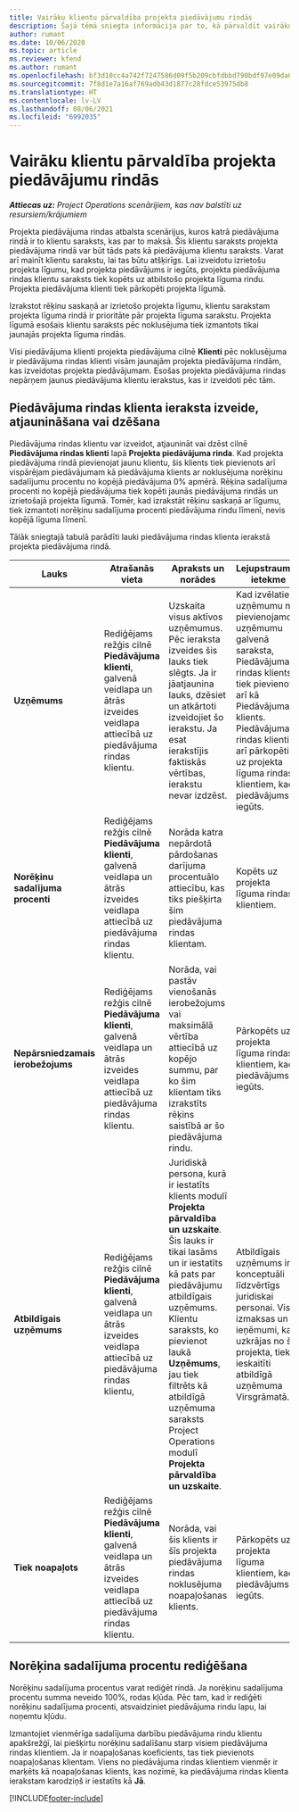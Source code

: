 ```yaml
---
title: Vairāku klientu pārvaldība projekta piedāvājumu rindās
description: Šajā tēmā sniegta informācija par to, kā pārvaldīt vairākus klientus projekta piedāvājuma rindās.
author: rumant
ms.date: 10/06/2020
ms.topic: article
ms.reviewer: kfend
ms.author: rumant
ms.openlocfilehash: bf3d10cc4a742f7247586d09f5b209cbfdbbd790bdf97e09da06d9db583e61a5
ms.sourcegitcommit: 7f8d1e7a16af769adb43d1877c28fdce53975db8
ms.translationtype: HT
ms.contentlocale: lv-LV
ms.lasthandoff: 08/06/2021
ms.locfileid: "6992035"
---
```

# <a name="manage-multiple-customers-on-project-based-quote-lines"></a>Vairāku klientu pārvaldība projekta piedāvājumu rindās

_**Attiecas uz:** Project Operations scenārijiem, kas nav balstīti uz resursiem/krājumiem_

Projekta piedāvājuma rindas atbalsta scenārijus, kuros katrā piedāvājuma rindā ir to klientu saraksts, kas par to maksā. Šis klientu saraksts projekta piedāvājuma rindā var būt tāds pats kā piedāvājuma klientu saraksts. Varat arī mainīt klientu sarakstu, lai tas būtu atšķirīgs. Lai izveidotu izrietošu projekta līgumu, kad projekta piedāvājums ir iegūts, projekta piedāvājuma rindas klientu saraksts tiek kopēts uz atbilstošo projekta līguma rindu. Projekta piedāvājuma klienti tiek pārkopēti projekta līgumā.

Izrakstot rēķinu saskaņā ar izrietošo projekta līgumu, klientu sarakstam projekta līguma rindā ir prioritāte pār projekta līguma sarakstu. Projekta līgumā esošais klientu saraksts pēc noklusējuma tiek izmantots tikai jaunajās projekta līguma rindās.

Visi piedāvājuma klienti projekta piedāvājuma cilnē **Klienti** pēc noklusējuma ir piedāvājuma rindas klienti visām jaunajām projekta piedāvājuma rindām, kas izveidotas projekta piedāvājumam. Esošas projekta piedāvājuma rindas nepārņem jaunus piedāvājuma klientu ierakstus, kas ir izveidoti pēc tām.

## <a name="create-update-or-delete-a-quote-line-customer-record"></a>Piedāvājuma rindas klienta ieraksta izveide, atjaunināšana vai dzēšana

Piedāvājuma rindas klientu var izveidot, atjaunināt vai dzēst cilnē **Piedāvājuma rindas klienti** lapā **Projekta piedāvājuma rinda**. Kad projekta piedāvājuma rindā pievienojat jaunu klientu, šis klients tiek pievienots arī vispārējam piedāvājumam kā piedāvājuma klients ar noklusējuma norēķinu sadalījumu procentu no kopējā piedāvājuma 0% apmērā. Rēķina sadalījuma procenti no kopējā piedāvājuma tiek kopēti jaunās piedāvājuma rindās un izrietošajā projekta līgumā. Tomēr, kad izrakstāt rēķinu saskaņā ar līgumu, tiek izmantoti norēķinu sadalījuma procenti piedāvājuma rindu līmenī, nevis kopējā līguma līmenī. 

Tālāk sniegtajā tabulā parādīti lauki piedāvājuma rindas klienta ierakstā projekta piedāvājuma rindā.

| Lauks | Atrašanās vieta | Apraksts un norādes | Lejupstraumes ietekme |
| --- | --- | --- | --- |
| **Uzņēmums** | Rediģējams režģis cilnē **Piedāvājuma klienti**, galvenā veidlapa un ātrās izveides veidlapa attiecībā uz piedāvājuma rindas klientu. | Uzskaita visus aktīvos uzņēmumus. Pēc ieraksta izveides šis lauks tiek slēgts. Ja ir jāatjaunina lauks, dzēsiet un atkārtoti izveidojiet šo ierakstu. Ja esat ierakstījis faktiskās vērtības, ierakstu nevar izdzēst. | Kad izvēlaties uzņēmumu no pievienojamo uzņēmumu galvenā saraksta, Piedāvājuma rindas klients tiek pievienots arī kā Piedāvājuma klients. Piedāvājuma rindas klienti arī pārkopēti uz projekta līguma rindas klientiem, kad piedāvājums ir iegūts. |
| **Norēķinu sadalījuma procenti** | Rediģējams režģis cilnē **Piedāvājuma klienti**, galvenā veidlapa un ātrās izveides veidlapa attiecībā uz piedāvājuma rindas klientu. | Norāda katra nepārdotā pārdošanas darījuma procentuālo attiecību, kas tiks piešķirta šim piedāvājuma rindas klientam. | Kopēts uz projekta līguma rindas klientiem. |
| **Nepārsniedzamais ierobežojums** | Rediģējams režģis cilnē **Piedāvājuma klienti**, galvenā veidlapa un ātrās izveides veidlapa attiecībā uz piedāvājuma rindas klientu. | Norāda, vai pastāv vienošanās ierobežojums vai maksimālā vērtība attiecībā uz kopējo summu, par ko šim klientam tiks izrakstīts rēķins saistībā ar šo piedāvājuma rindu. | Pārkopēts uz projekta līguma rindas klientiem, kad piedāvājums ir iegūts. |
| **Atbildīgais uzņēmums** | Rediģējams režģis cilnē **Piedāvājuma klienti**, galvenā veidlapa un ātrās izveides veidlapa attiecībā uz piedāvājuma rindas klientu, | Juridiskā persona, kurā ir iestatīts klients modulī **Projekta pārvaldība un uzskaite**. Šis lauks ir tikai lasāms un ir iestatīts kā pats par piedāvājumu atbildīgais uzņēmums. Klientu saraksts, ko pievienot laukā **Uzņēmums**, jau tiek filtrēts kā atbildīgā uzņēmuma saraksts Project Operations modulī **Projekta pārvaldība un uzskaite**. | Atbildīgais uzņēmums ir konceptuāli līdzvērtīgs juridiskai personai. Visas izmaksas un ieņēmumi, kas uzkrājas no šī projekta, tiek ieskaitīti atbildīgā uzņēmuma Virsgrāmatā. |
| **Tiek noapaļots** | Rediģējams režģis cilnē **Piedāvājuma klienti**, galvenā veidlapa un ātrās izveides veidlapa attiecībā uz piedāvājuma rindas klientu. | Norāda, vai šis klients ir šīs projekta piedāvājuma rindas noklusējuma noapaļošanas klients. | Pārkopēts uz projekta līguma klientiem, kad piedāvājums ir iegūts. |

## <a name="edit-billing-split-percentages"></a>Norēķina sadalījuma procentu rediģēšana

Norēķinu sadalījuma procentus varat rediģēt rindā. Ja norēķinu sadalījuma procentu summa neveido 100%, rodas kļūda. Pēc tam, kad ir rediģēti norēķinu sadalījuma procenti, atsvaidziniet piedāvājuma rindu lapu, lai noņemtu kļūdu.

Izmantojiet vienmērīga sadalījuma darbību piedāvājuma rindu klientu apakšrežģī, lai piešķirtu norēķinu sadalīšanu starp visiem piedāvājuma rindas klientiem. Ja ir noapaļošanas koeficients, tas tiek pievienots noapaļošanas klientam. Viens no piedāvājuma rindas klientiem vienmēr ir marķēts kā noapaļošanas klients, kas nozīmē, ka piedāvājuma rindas klienta ierakstam karodziņš ir iestatīts kā **Jā**. 


[!INCLUDE[footer-include](../includes/footer-banner.md)]